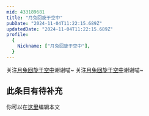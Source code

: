```yaml
---
mid: 433189681
title: "月兔回旋于空中"
pubDate: "2024-11-04T11:22:15.689Z"
updatedDate: "2024-11-04T11:22:15.689Z"
profile:
  {
    Nickname: ["月兔回旋于空中"],
  }
---
```


关注[月兔回旋于空中](https://space.bilibili.com/433189681)谢谢喵~ 关注[月兔回旋于空中](https://space.bilibili.com/433189681)谢谢喵~

## 此条目有待补充
你可以在[这里](https://github.com/Yuhanawa/VTuber.ICU/edit/master/src/content/v/月兔回旋于空中/index.md)编辑本文
